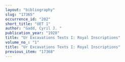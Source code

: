 ```yaml
---
layout: "bibliography"
slug: "17365"
occurrence_id: "202"
short_title: "UET 1"
author: "Gadd, Cyril J. "
publication_year: "1928"
title: "Ur Excavations Texts I: Royal Inscriptions"
volume_no_: "1"
title: "Ur Excavations Texts I: Royal Inscriptions"
previous_item: "17368"
---
```

